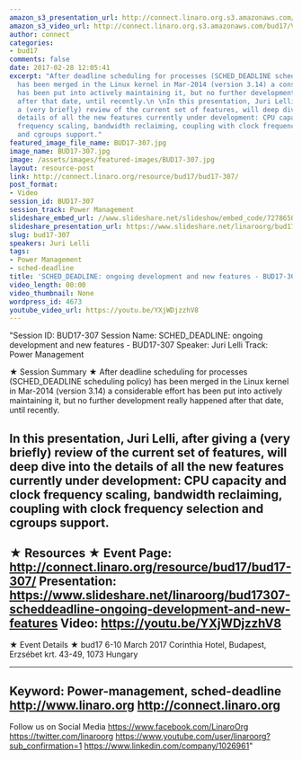 ```yaml
---
amazon_s3_presentation_url: http://connect.linaro.org.s3.amazonaws.com/bud17/Presentations/BUD17-307%20-%20SCHED_DEADLINE-%20ongoing%20development%20and%20new%20features.pdf
amazon_s3_video_url: http://connect.linaro.org.s3.amazonaws.com/bud17/Videos/Wednesday/Bud17-307%20SCHED_DEADLINE%20%20ongoing%20development%20and%20new%20features.mp4
author: connect
categories:
- bud17
comments: false
date: 2017-02-28 12:05:41
excerpt: "After deadline scheduling for processes (SCHED_DEADLINE scheduling policy)
  has been merged in the Linux kernel in Mar-2014 (version 3.14) a considerable effort
  has been put into actively maintaining it, but no further development really happened
  after that date, until recently.\n \nIn this presentation, Juri Lelli, after giving
  a (very briefly) review of the current set of features, will deep dive into the
  details of all the new features currently under development: CPU capacity and clock
  frequency scaling, bandwidth reclaiming, coupling with clock frequency selection
  and cgroups support."
featured_image_file_name: BUD17-307.jpg
image_name: BUD17-307.jpg
image: /assets/images/featured-images/BUD17-307.jpg
layout: resource-post
link: http://connect.linaro.org/resource/bud17/bud17-307/
post_format:
- Video
session_id: BUD17-307
session_track: Power Management
slideshare_embed_url: //www.slideshare.net/slideshow/embed_code/72786506
slideshare_presentation_url: https://www.slideshare.net/linaroorg/bud17307-scheddeadline-ongoing-development-and-new-features
slug: bud17-307
speakers: Juri Lelli
tags:
- Power Management
- sched-deadline
title: 'SCHED_DEADLINE: ongoing development and new features - BUD17-307'
video_length: 00:00
video_thumbnail: None
wordpress_id: 4673
youtube_video_url: https://youtu.be/YXjWDjzzhV8
---
```


"Session ID: BUD17-307
Session Name: SCHED_DEADLINE: ongoing development and new features - BUD17-307
Speaker: Juri Lelli
Track: Power Management


★ Session Summary ★
After deadline scheduling for processes (SCHED_DEADLINE scheduling policy) has been merged in the Linux kernel in Mar-2014 (version 3.14) a considerable effort has been put into actively maintaining it, but no further development really happened after that date, until recently.

In this presentation, Juri Lelli, after giving a (very briefly) review of the current set of features, will deep dive into the details of all the new features currently under development: CPU capacity and clock frequency scaling, bandwidth reclaiming, coupling with clock frequency selection and cgroups support.
---------------------------------------------------
★ Resources ★
Event Page: http://connect.linaro.org/resource/bud17/bud17-307/
Presentation: https://www.slideshare.net/linaroorg/bud17307-scheddeadline-ongoing-development-and-new-features
Video: https://youtu.be/YXjWDjzzhV8
 ---------------------------------------------------

★ Event Details ★
bud17
6-10 March 2017
Corinthia Hotel, Budapest,
Erzsébet krt. 43-49,
1073 Hungary

---------------------------------------------------
Keyword: Power-management, sched-deadline
http://www.linaro.org
http://connect.linaro.org
---------------------------------------------------
Follow us on Social Media
https://www.facebook.com/LinaroOrg
https://twitter.com/linaroorg
https://www.youtube.com/user/linaroorg?sub_confirmation=1
https://www.linkedin.com/company/1026961"
